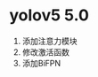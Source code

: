 <!--
 * @Author: wayne
 * @LastEditors: wayne
 * @email: linzhihui@szarobots.com
 * @Date: 2022-04-02 15:40:35
 * @LastEditTime: 2022-04-02 15:40:35
 * @Description: 
-->
# yolov5 5.0

1. 添加注意力模块
2. 修改激活函数
3. 添加BiFPN